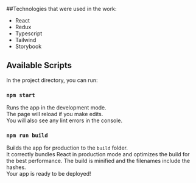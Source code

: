 ##Technologies that were used in the work:
<ul>
  <li>React</li>
  <li>Redux</li>
  <li>Typescript</li>
  <li>Tailwind</li>
  <li>Storybook</li>
</ul>

## Available Scripts
In the project directory, you can run:
### `npm start`
Runs the app in the development mode.\
The page will reload if you make edits.\
You will also see any lint errors in the console.

### `npm run build`
Builds the app for production to the `build` folder.\
It correctly bundles React in production mode and optimizes the build for the best performance.
The build is minified and the filenames include the hashes.\
Your app is ready to be deployed!
